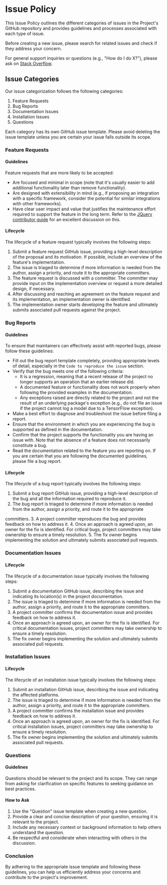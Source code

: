 # Issue Policy

This Issue Policy outlines the different categories of issues in the Project's GitHub repository and provides guidelines and processes associated with each type of issue.

Before creating a new issue, please search for related issues and check if they address your concern.

For general support inquiries or questions (e.g., "How do I do X?"), please ask on [Stack Overflow](https://stackoverflow.com/questions/).

## Issue Categories

Our issue categorization follows the following categories:

1. Feature Requests
2. Bug Reports
3. Documentation Issues
4. Installation Issues
5. Questions

Each category has its own GitHub issue template. Please avoid deleting the issue template unless you are certain your issue falls outside its scope.

### Feature Requests

#### Guidelines

Feature requests that are more likely to be accepted:

- Are focused and minimal in scope (note that it's usually easier to add additional functionality later than remove functionality).
- Are designed with extensibility in mind (e.g., if proposing an integration with a specific framework, consider the potential for similar integrations with other frameworks).
- Have clear user impact and value that justifies the maintenance effort required to support the feature in the long term. Refer to the [JQuery contributor guide](https://contribute.jquery.org/open-source/#contributing-something-new) for an excellent discussion on this.

#### Lifecycle

The lifecycle of a feature request typically involves the following steps:

1. Submit a feature request GitHub issue, providing a high-level description of the proposal and its motivation. If possible, include an overview of the feature's implementation.
2. The issue is triaged to determine if more information is needed from the author, assign a priority, and route it to the appropriate committers.
3. The feature request is discussed with a committer. The committer may provide input on the implementation overview or request a more detailed design, if necessary.
4. After discussing and reaching an agreement on the feature request and its implementation, an implementation owner is identified.
5. The implementation owner starts developing the feature and ultimately submits associated pull requests against the project.

### Bug Reports

#### Guidelines

To ensure that maintainers can effectively assist with reported bugs, please follow these guidelines:

- Fill out the bug report template completely, providing appropriate levels of detail, especially in the `Code to reproduce the issue` section.
- Verify that the bug meets one of the following criteria:
  - It is a regression, meaning that a recent release of the project no longer supports an operation that an earlier release did.
  - A documented feature or functionality does not work properly when following the provided examples in the documentation.
  - Any exceptions raised are directly related to the project and not the result of an underlying package's exception (e.g., do not file an issue if the project cannot log a model due to a TensorFlow exception).
- Make a best effort to diagnose and troubleshoot the issue before filing a report.
- Ensure that the environment in which you are experiencing the bug is supported as defined in the documentation.
- Confirm that the project supports the functionality you are having an issue with. Note that the absence of a feature does not necessarily constitute a bug.
- Read the documentation related to the feature you are reporting on. If you are certain that you are following the documented guidelines, please file a bug report.

#### Lifecycle

The lifecycle of a bug report typically involves the following steps:

1. Submit a bug report GitHub issue, providing a high-level description of the bug and all the information required to reproduce it.
2. The bug report is triaged to determine if more information is needed from the author, assign a priority, and route it to the appropriate

 committers.
3. A project committer reproduces the bug and provides feedback on how to address it.
4. Once an approach is agreed upon, an owner for the fix is identified. For critical bugs, project committers may take ownership to ensure a timely resolution.
5. The fix owner begins implementing the solution and ultimately submits associated pull requests.

### Documentation Issues

#### Lifecycle

The lifecycle of a documentation issue typically involves the following steps:

1. Submit a documentation GitHub issue, describing the issue and indicating its location(s) in the project documentation.
2. The issue is triaged to determine if more information is needed from the author, assign a priority, and route it to the appropriate committers.
3. A project committer confirms the documentation issue and provides feedback on how to address it.
4. Once an approach is agreed upon, an owner for the fix is identified. For critical documentation issues, project committers may take ownership to ensure a timely resolution.
5. The fix owner begins implementing the solution and ultimately submits associated pull requests.

### Installation Issues

#### Lifecycle

The lifecycle of an installation issue typically involves the following steps:

1. Submit an installation GitHub issue, describing the issue and indicating the affected platforms.
2. The issue is triaged to determine if more information is needed from the author, assign a priority, and route it to the appropriate committers.
3. A project committer confirms the installation issue and provides feedback on how to address it.
4. Once an approach is agreed upon, an owner for the fix is identified. For critical installation issues, project committers may take ownership to ensure a timely resolution.
5. The fix owner begins implementing the solution and ultimately submits associated pull requests.

### Questions

#### Guidelines

Questions should be relevant to the project and its scope. They can range from asking for clarification on specific features to seeking guidance on best practices.

#### How to Ask

1. Use the "Question" issue template when creating a new question.
2. Provide a clear and concise description of your question, ensuring it is relevant to the project.
3. Include any necessary context or background information to help others understand the question.
4. Be respectful and considerate when interacting with others in the discussion.

### Conclusion

By adhering to the appropriate issue template and following these guidelines, you can help us efficiently address your concerns and contribute to the project's improvement.

